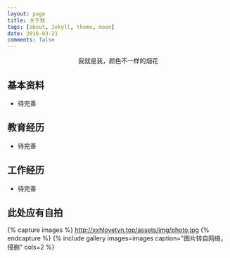 ```yaml
---
layout: page
title: 关于我
tags: [about, Jekyll, theme, moon]
date: 2016-03-21
comments: false
---
```

    
<center>我就是我，颜色不一样的烟花</center>

## 基本资料
* 待完善


## 教育经历
* 待完善

## 工作经历
* 待完善

## 此处应有自拍
{% capture images %}
    http://xxhlovetyn.top/assets/img/photo.jpg
{% endcapture %}
{% include gallery images=images caption="图片转自网络，侵删" cols=2 %}
